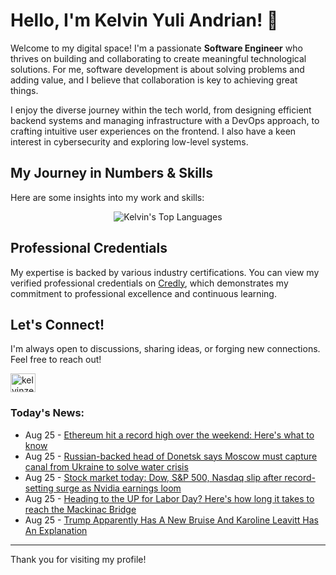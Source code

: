 # Hello, I'm Kelvin Yuli Andrian! 👋

Welcome to my digital space! I'm a passionate **Software Engineer** who thrives on building and collaborating to create meaningful technological solutions. For me, software development is about solving problems and adding value, and I believe that collaboration is key to achieving great things.

I enjoy the diverse journey within the tech world, from designing efficient backend systems and managing infrastructure with a DevOps approach, to crafting intuitive user experiences on the frontend. I also have a keen interest in cybersecurity and exploring low-level systems.

## My Journey in Numbers & Skills

Here are some insights into my work and skills:

<p align="center">
  <img src="https://github-readme-stats.vercel.app/api/top-langs/?username=kelvinzer0&layout=compact&theme=radical" alt="Kelvin's Top Languages" />
</p>

## Professional Credentials

My expertise is backed by various industry certifications. You can view my verified professional credentials on [Credly](https://www.credly.com/users/kelvin-yuli-andrian/badges), which demonstrates my commitment to professional excellence and continuous learning.

## Let's Connect!

I'm always open to discussions, sharing ideas, or forging new connections. Feel free to reach out!

<p align="left">
    <a href="https://linkedin.com/in/kelvinzero" target="blank"><img align="center" src="https://cdn.jsdelivr.net/npm/simple-icons@3.0.1/icons/linkedin.svg" alt="kelvinzero" height="30" width="40" /></a>
</p>

### Today's News:

<!-- feed start -->
- Aug 25 - [Ethereum hit a record high over the weekend: Here's what to know](https://finance.yahoo.com/video/ethereum-hit-record-high-over-134308964.html)
- Aug 25 - [Russian-backed head of Donetsk says Moscow must capture canal from Ukraine to solve water crisis](https://www.yahoo.com/news/articles/russian-backed-head-donetsk-says-133227119.html)
- Aug 25 - [Stock market today: Dow, S&P 500, Nasdaq slip after record-setting surge as Nvidia earnings loom](https://finance.yahoo.com/news/live/stock-market-today-dow-sp-500-nasdaq-slip-after-record-setting-surge-as-nvidia-earnings-loom-133205126.html)
- Aug 25 - [Heading to the UP for Labor Day? Here's how long it takes to reach the Mackinac Bridge](https://www.yahoo.com/lifestyle/articles/heading-labor-day-heres-long-131149520.html)
- Aug 25 - [Trump Apparently Has A New Bruise And Karoline Leavitt Has An Explanation](https://www.yahoo.com/entertainment/celebrity/articles/trump-apparently-bruise-karoline-leavitt-130548697.html)
<!-- feed end -->

---

Thank you for visiting my profile!

